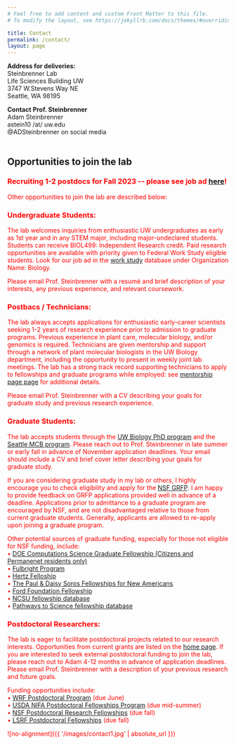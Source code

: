 ```yaml
---
# Feel free to add content and custom Front Matter to this file.
# To modify the layout, see https://jekyllrb.com/docs/themes/#overriding-theme-defaults

title: Contact
permalink: /contact/
layout: page
---
```


<b>Address for deliveries:</b> <br>
Steinbrenner Lab <br>
Life Sciences Building UW <br>
3747 W.Stevens Way NE <br>
Seattle, WA 98195

<b>Contact Prof. Steinbrenner</b> <br>
Adam Steinbrenner <br>
astein10 /at/ uw.edu <br>
@ADSteinbrenner on social media <br>
<br>


<h2>Opportunities to join the lab</h2>

### <FONT COLOR="#ff0000">Recruiting 1-2 postdocs for Fall 2023 -- please see job ad <a href="https://drive.google.com/file/d/1sWXSK4lC-rLMsO7IUCqHePW_KkwMSBM3/view?usp=drive_link">here</a>!
Other opportunities to join the lab are described below:

<h3>Undergraduate Students:</h3>
The lab welcomes inquiries from enthusiastic UW undergraduates as early as 1st year and in any STEM major, including major-undeclared students. Students can receive BIOL499: Independent Research credit. Paid research opportunities are available with priority given to Federal Work Study eligible students. Look for our job ad in the <a href="https://apps.osfa.washington.edu/workstudy/pages/jobs.php?onCampus">work study</a> database under Organization Name: Biology.

Please email Prof. Steinbrenner with a resumé and brief description of your interests, any previous experience, and relevant coursework.

<h3>Postbacs / Technicians:</h3>
The lab always accepts applications for enthusiastic early-career scientists seeking 1-2 years of research experience prior to admission to graduate programs. Previous experience in plant care, molecular biology, and/or genomics is required. Technicians are given mentorship and support through a network of plant molecular biologists in the UW Biology department, including the opportunity to present in weekly joint lab meetings. The lab has a strong track record supporting technicians to apply to fellowships and graduate programs while employed: see <a href="http://steinbrennerlab.org/mentorship">mentorship page page</a> for additional details.

Please email Prof. Steinbrenner with a CV describing your goals for graduate study and previous research experience.

<h3>Graduate Students:</h3>
The lab accepts students through the <a href="https://www.biology.washington.edu/programs/graduate/admissions">UW Biology PhD program</a> and the <a href="https://mcb-seattle.edu/">Seattle MCB program</a>. Please reach out to Prof. Steinbrenner  in late summer or early fall in advance of November application deadlines. Your email should include a CV and brief cover letter describing your goals for graduate study.

If you are considering graduate study in my lab or others, I highly encourage you to check eligibility and apply for the <a href="https://www.nsfgrfp.org/">NSF GRFP</a>. I am happy to provide feedback on GRFP applications provided well in advance of a deadline. Applications prior to admittance to a graduate program are encouraged by NSF, and are not disadvantaged relative to those from current graduate students. Generally, applicants are allowed to re-apply upon joining a graduate program.

Other potential sources of graduate funding, especially for those not eligible for NSF funding, include:<br>
• <a href="https://www.krellinst.org/csgf/how-apply/apply-now">DOE Computations Science Graduate Fellowship (Citizens and Permanenet residents only)</a><br>
• <a href="https://us.fulbrightonline.org/">Fulbright Program</a><br>
• <a href="https://www.hertzfoundation.org/the-fellowship/apply-for-fellowship/">Hertz Felloship</a><br>
• <a href="https://www.pdsoros.org/apply">The Paul & Daisy Soros Fellowships for New Americans</a><br>
• <a href="https://sites.nationalacademies.org/pga/fordfellowships/index.htm">Ford Foundation Fellowship</a><br>
• <a href="https://grad.ncsu.edu/student-funding/fellowships-and-grants/national/nationally-competitive-graduate-fellowships/">NCSU fellowship database</a><br>
• <a href="https://www.pathwaystoscience.org/grad.aspx">Pathways to Science fellowship database</a>

<h3>Postdoctoral Researchers:</h3>
The lab is eager to facilitate postdoctoral projects related to our research interests. Opportunities from current grants are listed on the <a href="http://steinbrennerlab.org">home page</a>. If you are interested to seek external postdoctoral funding to join the lab, please reach out to Adam 4-12 months in advance of application deadlines. Please email Prof. Steinbrenner with a description of your previous research and future goals. <br>

Funding opportunities include:<br>
• <a href="https://www.wrfseattle.org/grants/wrf-postdoctoral-fellowships/">WRF Postdoctoral Program</a> (due June)<br>
• <a href="https://nifa.usda.gov/grants/funding-opportunities/agriculture-food-research-initiative-education-workforce-development">USDA NIFA Postdoctoral Fellowships Program</a> (due mid-summer)<br>
• <a href="https://beta.nsf.gov/funding/opportunities/postdoctoral-research-fellowships-biology-prfb">NSF Postdoctoral Research Fellowships</a> (due fall)<br>
• <a href="https://lsrf.org/">LSRF Postdoctoral Fellowships</a> (due fall)


![no-alignment]({{ '/images/contact1.jpg' | absolute_url }})

